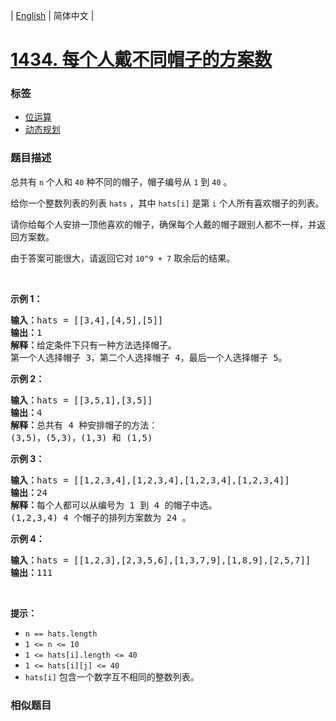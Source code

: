 | [English](README_EN.md) | 简体中文 |

# [1434. 每个人戴不同帽子的方案数](https://leetcode-cn.com/problems/number-of-ways-to-wear-different-hats-to-each-other)
 ### 标签
 - [位运算](https://leetcode-cn.com/tag/bit-manipulation)
 - [动态规划](https://leetcode-cn.com/tag/dynamic-programming)

 ### 题目描述
<p>总共有 <code>n</code>&nbsp;个人和 <code>40</code> 种不同的帽子，帽子编号从 <code>1</code> 到 <code>40</code> 。</p>

<p>给你一个整数列表的列表&nbsp;<code>hats</code>&nbsp;，其中&nbsp;<code>hats[i]</code>&nbsp;是第 <code>i</code>&nbsp;个人所有喜欢帽子的列表。</p>

<p>请你给每个人安排一顶他喜欢的帽子，确保每个人戴的帽子跟别人都不一样，并返回方案数。</p>

<p>由于答案可能很大，请返回它对&nbsp;<code>10^9 + 7</code>&nbsp;取余后的结果。</p>

<p>&nbsp;</p>

<p><strong>示例 1：</strong></p>

<pre>
<strong>输入：</strong>hats = [[3,4],[4,5],[5]]
<strong>输出：</strong>1
<strong>解释：</strong>给定条件下只有一种方法选择帽子。
第一个人选择帽子 3，第二个人选择帽子 4，最后一个人选择帽子 5。</pre>

<p><strong>示例 2：</strong></p>

<pre>
<strong>输入：</strong>hats = [[3,5,1],[3,5]]
<strong>输出：</strong>4
<strong>解释：</strong>总共有 4 种安排帽子的方法：
(3,5)，(5,3)，(1,3) 和 (1,5)
</pre>

<p><strong>示例 3：</strong></p>

<pre>
<strong>输入：</strong>hats = [[1,2,3,4],[1,2,3,4],[1,2,3,4],[1,2,3,4]]
<strong>输出：</strong>24
<strong>解释：</strong>每个人都可以从编号为 1 到 4 的帽子中选。
(1,2,3,4) 4 个帽子的排列方案数为 24 。
</pre>

<p><strong>示例 4：</strong></p>

<pre>
<strong>输入：</strong>hats = [[1,2,3],[2,3,5,6],[1,3,7,9],[1,8,9],[2,5,7]]
<strong>输出：</strong>111
</pre>

<p>&nbsp;</p>

<p><strong>提示：</strong></p>

<ul>
	<li><code>n == hats.length</code></li>
	<li><code>1 &lt;= n &lt;= 10</code></li>
	<li><code>1 &lt;= hats[i].length &lt;= 40</code></li>
	<li><code>1 &lt;= hats[i][j] &lt;= 40</code></li>
	<li><code>hats[i]</code>&nbsp;包含一个数字互不相同的整数列表。</li>
</ul>

 ### 相似题目
